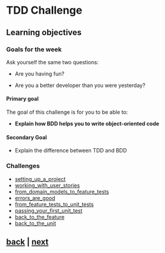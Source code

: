 # TDD Challenge

## Learning objectives

### Goals for the week

Ask yourself the same two questions:

* Are you having fun?

* Are you a better developer than you were yesterday?

#### Primary goal

The goal of this challenge is for you to be able to:

- **Explain how BDD helps you to write object-oriented code**

#### Secondary Goal
- Explain the difference between TDD and BDD


### Challenges

- [setting_up_a_project](./setting_up_a_project.md)
- [working_with_user_stories](./working_with_user_stories.md)
- [from_domain_models_to_feature_tests](./from_domain_models_to_feature_tests.md)
- [errors_are_good](./errors_are_good.md)
- [from_feature_tests_to_unit_tests](./from_feature_tests_to_unit_tests.md)
- [passing_your_first_unit_test](./passing_your_first_unit_test.md)
- [back_to_the_feature](./back_to_the_feature.md)
- [back_to_the_unit](./back_to_the_unit.md)


## [back](../) | [next](./setting_up_a_project.md)
